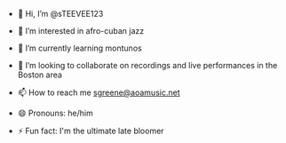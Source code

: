 - 👋 Hi, I’m @sTEEVEE123
- 👀 I’m interested in afro-cuban jazz
- 🌱 I’m currently learning montunos
- 💞️ I’m looking to collaborate on recordings and live performances in the Boston area
- 📫 How to reach me sgreene@aoamusic.net

- 😄 Pronouns: he/him
- ⚡ Fun fact: I'm the ultimate late bloomer

<!---
sTEEVEE123/sTEEVEE123 is a ✨ special ✨ repository because its `README.md` (this file) appears on your GitHub profile.
You can click the Preview link to take a look at your changes.
--->
